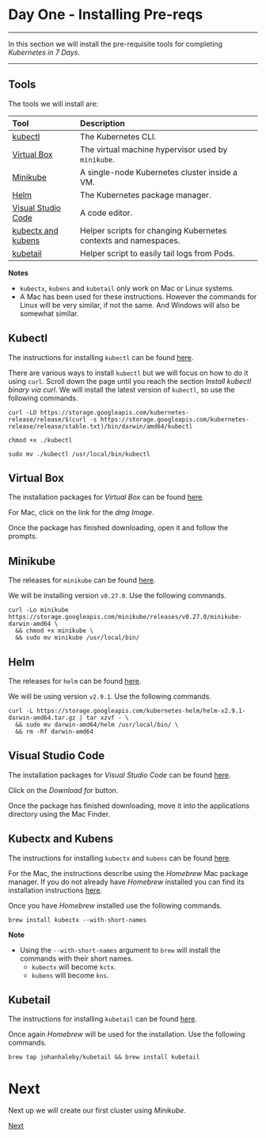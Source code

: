 # Day One - Installing Pre-reqs

---

In this section we will install the pre-requisite tools for completing _Kubernetes in 7 Days_.

---


## Tools

The tools we will install are:

| Tool      | Description               |
|:----------|:--------------------------|
| [kubectl](https://kubernetes.io/docs/tasks/tools/install-kubectl/) | The Kubernetes CLI. |
| [Virtual Box](https://www.virtualbox.org) | The virtual machine hypervisor used by `minikube`. |
| [Minikube](https://github.com/kubernetes/minikube) | A single-node Kubernetes cluster inside a VM. |
| [Helm](https://helm.sh) | The Kubernetes package manager. |
| [Visual Studio Code](https://code.visualstudio.com) | A code editor. |
| [kubectx and kubens](https://github.com/ahmetb/kubectx) | Helper scripts for changing Kubernetes contexts and namespaces. |
| [kubetail](https://github.com/johanhaleby/kubetail) | Helper script to easily tail logs from Pods. |

**Notes**

* `kubectx`, `kubens` and `kubetail` only work on Mac or Linux systems.
* A Mac has been used for these instructions.  However the commands for Linux will be very similar, if not the same.  And Windows will also be somewhat similar.


## Kubectl

The instructions for installing `kubectl` can be found [here](https://kubernetes.io/docs/tasks/tools/install-kubectl/).  

There are various ways to install `kubectl` but we will focus on how to do it using `curl`.  Scroll down the page until you reach the section _Install kubectl binary via curl_.  We will install the latest version of `kubectl`, so use the following commands.

```console
curl -LO https://storage.googleapis.com/kubernetes-release/release/$(curl -s https://storage.googleapis.com/kubernetes-release/release/stable.txt)/bin/darwin/amd64/kubectl

chmod +x ./kubectl

sudo mv ./kubectl /usr/local/bin/kubectl
```


## Virtual Box

The installation packages for _Virtual Box_ can be found [here](http://www.oracle.com/technetwork/server-storage/virtualbox/downloads/index.html).

For Mac, click on the link for the _dmg Image_.

Once the package has finished downloading, open it and follow the prompts.


## Minikube

The releases for `minikube` can be found [here](https://github.com/kubernetes/minikube/releases).

We will be installing version `v0.27.0`.  Use the following commands.

```console
curl -Lo minikube https://storage.googleapis.com/minikube/releases/v0.27.0/minikube-darwin-amd64 \
  && chmod +x minikube \
  && sudo mv minikube /usr/local/bin/
```

## Helm

The releases for `helm` can be found [here](https://github.com/kubernetes/helm/releases).

We will be using version `v2.9.1`.  Use the following commands.

```console
curl -L https://storage.googleapis.com/kubernetes-helm/helm-v2.9.1-darwin-amd64.tar.gz | tar xzvf - \
  && sudo mv darwin-amd64/helm /usr/local/bin/ \
  && rm -Rf darwin-amd64
```


## Visual Studio Code

The installation packages for _Visual Studio Code_ can be found [here](https://code.visualstudio.com).

Click on the _Download for_ button.

Once the package has finished downloading, move it into the applications directory using the Mac Finder.


## Kubectx and Kubens

The instructions for installing `kubectx` and `kubens` can be found [here](https://github.com/ahmetb/kubectx).  

For the Mac, the instructions describe using the _Homebrew_ Mac package manager.  If you do not already have _Homebrew_ installed you can find its installation instructions [here](https://brew.sh).

Once you have _Homebrew_ installed use the following commands.

```console
brew install kubectx --with-short-names
```

**Note**

* Using the `--with-short-names` argument to `brew` will install the commands with their short names.
    * `kubectx` will become `kctx`.
    * `kubens` will become `kns`.


## Kubetail

The instructions for installing `kubetail` can be found [here](https://github.com/johanhaleby/kubetail).

Once again _Homebrew_ will be used for the installation.  Use the following commands.

```console
brew tap johanhaleby/kubetail && brew install kubetail
```

# Next

Next up we will create our first cluster using _Minikube_.

[Next](01-03.md)